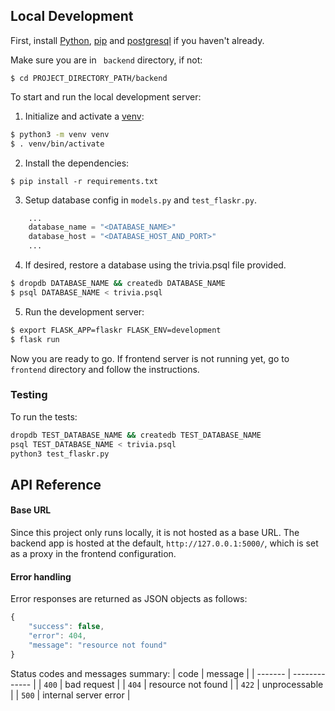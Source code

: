 ## Local Development

First, install [Python](https://docs.python.org/3/using/unix.html#getting-and-installing-the-latest-version-of-python), [pip](https://pip.pypa.io/en/stable/installing/) and [postgresql](https://www.postgresql.org/download/) if you haven't already.

Make sure you are in ` backend` directory, if not:
```
$ cd PROJECT_DIRECTORY_PATH/backend
```

To start and run the local development server:

1. Initialize and activate a [venv](https://docs.python.org/3.6/library/venv.html#module-venv):
```bash
$ python3 -m venv venv
$ . venv/bin/activate
```

2. Install the dependencies:
```
$ pip install -r requirements.txt
```

3. Setup database config in  `models.py` and `test_flaskr.py`.
```python
	...
	database_name = "<DATABASE_NAME>"
	database_host = "<DATABASE_HOST_AND_PORT>"
	...
```

4. If desired, restore a database using the trivia.psql file provided.
```bash
$ dropdb DATABASE_NAME && createdb DATABASE_NAME  
$ psql DATABASE_NAME < trivia.psql
```

5. Run the development server:
```bash
$ export FLASK_APP=flaskr FLASK_ENV=development
$ flask run
```

Now you are ready to go. If frontend server is not running yet, go to `frontend` directory and follow the instructions.

### Testing

To run the tests:
```bash
dropdb TEST_DATABASE_NAME && createdb TEST_DATABASE_NAME
psql TEST_DATABASE_NAME < trivia.psql
python3 test_flaskr.py
```

## API Reference

#### Base URL

Since this project only runs locally, it is not hosted as a base URL. The backend app is hosted at the default, `http://127.0.0.1:5000/`, which is set as a proxy in the frontend configuration.

#### Error handling

Error responses are returned as JSON objects as follows:

```js
{	
	"success": false,
	"error": 404,
	"message": "resource not found"
}
```
Status codes and messages summary:
| code | message |
| ------- | ------------- |
| `400`  | bad request  |
| `404` | resource not found  |
| `422` | unprocessable |
| `500` | internal server error |

